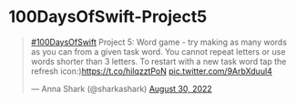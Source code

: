 # 100DaysOfSwift-Project5

<blockquote class="twitter-tweet"><p lang="en" dir="ltr"><a href="https://twitter.com/hashtag/100DaysOfSwift?src=hash&amp;ref_src=twsrc%5Etfw">#100DaysOfSwift</a> Project 5: Word game - try making as many words as you can from a given task word. You cannot repeat letters or use words shorter than 3 letters. To restart with a new task word tap the refresh icon:)<a href="https://t.co/hilqzztPoN">https://t.co/hilqzztPoN</a> <a href="https://t.co/9ArbXduul4">pic.twitter.com/9ArbXduul4</a></p>&mdash; Anna Shark (@sharkashark) <a href="https://twitter.com/sharkashark/status/1564538973086687235?ref_src=twsrc%5Etfw">August 30, 2022</a></blockquote> 
